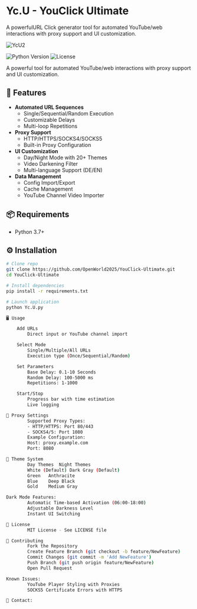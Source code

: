 # Yc.U - YouClick Ultimate

A powerfulURL Click generator tool for automated YouTube/web interactions with proxy support and UI customization.


![YcU2](https://github.com/user-attachments/assets/2d8f01c2-999b-444c-a4cd-38500ef8339e)




![Python Version](https://img.shields.io/badge/python-3.7%2B-blue)
![License](https://img.shields.io/badge/license-MIT-green)

A powerful tool for automated YouTube/web interactions with proxy support and UI customization.

## 🚀 Features
- **Automated URL Sequences**
  - Single/Sequential/Random Execution
  - Customizable Delays
  - Multi-loop Repetitions
- **Proxy Support**
  - HTTP/HTTPS/SOCKS4/SOCKS5
  - Built-in Proxy Configuration
- **UI Customization**
  - Day/Night Mode with 20+ Themes
  - Video Darkening Filter
  - Multi-language Support (DE/EN)
- **Data Management**
  - Config Import/Export
  - Cache Management
  - YouTube Channel Video Importer

## 📦 Requirements
- Python 3.7+

## ⚙️ Installation
```bash
# Clone repo
git clone https://github.com/OpenWorld2025/YouClick-Ultimate.git
cd YouClick-Ultimate

# Install dependencies
pip install -r requirements.txt

# Launch application
python Yc.U.py

🖥️ Usage

    Add URLs
        Direct input or YouTube channel import

    Select Mode
        Single/Multiple/All URLs
        Execution type (Once/Sequential/Random)

    Set Parameters
        Base Delay: 0.1-10 Seconds
        Random Delay: 100-5000 ms
        Repetitions: 1-1000

    Start/Stop
        Progress bar with time estimation
        Live logging

🔌 Proxy Settings
        Supported Proxy Types:
        - HTTP/HTTPS: Port 80/443
        - SOCKS4/5: Port 1080
        Example Configuration:
        Host: proxy.example.com
        Port: 8080

🎨 Theme System
        Day Themes	Night Themes
        White (Default)	Dark Gray (Default)
        Green	Anthracite
        Blue	Deep Black
        Gold	Medium Gray

Dark Mode Features:
        Automatic Time-based Activation (06:00-18:00)
        Adjustable Darkness Level
        Instant UI Switching

📜 License
        MIT License - See LICENSE file

🤝 Contributing
        Fork the Repository
        Create Feature Branch (git checkout -b feature/NewFeature)
        Commit Changes (git commit -m 'Add NewFeature')
        Push Branch (git push origin feature/NewFeature)
        Open Pull Request

Known Issues:
        YouTube Player Styling with Proxies
        SOCKS5 Certificate Errors with HTTPS

📧 Contact: 

